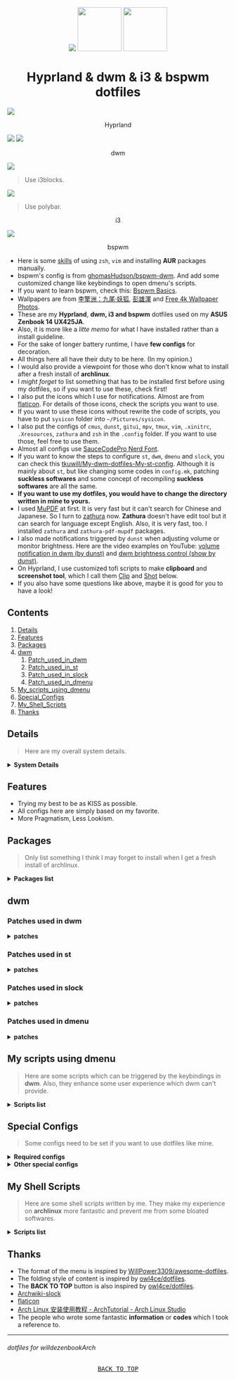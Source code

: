 <div align="center">
	<img src="/screenshots/dwm.png">
	<img width="100pt" src="/screenshots/i3.png">
	<img width="100pt" src="/screenshots/hypr.png">
</div>
<div align="center">
	<h1>Hyprland & dwm & i3 & bspwm dotfiles</h1>
</div>

![](/screenshots/myhypr.png)
<div align="center">
	Hyprland
</div>

![](/screenshots/mydwm2.png)
![](/screenshots/mydwm.png)
<div align="center">
	dwm
</div>

![](/screenshots/myi3.png)
> Use i3blocks.

![](/screenshots/myi32.png)
> Use polybar.

<div align="center">
	i3
</div>


![](/screenshots/mybsp.png)

<div align="center">
	bspwm
</div>

- Here is some [skills][] of using `zsh`, `vim` and installing **AUR** packages manually.
- bspwm's config is from [ghomasHudson/bspwm-dwm][]. And add some customized change like keybindings to open dmenu's scripts.
- If you want to learn bspwm, check this: [Bspwm Basics][].
- Wallpapers are from [李擎洲：九尾·妖狐][], [彭雄渾][] and [Free 4k Wallpaper Photos][].
- These are my **Hyprland**, **dwm, i3 and bspwm** dotfiles used on my **ASUS Zenbook 14 UX425JA**. 
- Also, it is more like a *litte memo* for what I have installed rather than a install guideline.
- For the sake of longer battery runtime, I have **few configs** for decoration.
- All things here all have their duty to be here. (In my opinion.)
- I would also provide a viewpoint for those who don't know what to install after a fresh install of **archlinux**.
- I *might forget* to list something that has to be installed first before using my dotfiles, so if you want to use these, check first!
- I also put the icons which I use for notifications. Almost are from [flaticon][]. For details of those icons, check the scripts you want to use.   
- If you want to use these icons without rewrite the code of scripts, you have to put `sysicon` folder into `~/Pictures/sysicon`.
- I also put the configs of `cmus`, `dunst`, `gitui`, `mpv`, `tmux`, `vim`, `.xinitrc`, `.Xresources`, `zathura` and `zsh` in the `.config` folder. If you want to use those, feel free to use them.
- Almost all configs use [SauceCodePro Nerd Font][].
- If you want to know the steps to configure `st`, `dwm`, `dmenu` and `slock`, you can check this [tkuwill/My-dwm-dotfiles-My-st-config][]. Although it is mainly about `st`, but like changing some codes in `config.mk`, patching **suckless softwares** and some concept of recompiling **suckless softwares** are all the same.
- **If you want to use my dotfiles, you would have to change the directory written in mine to yours.**
- I used [MuPDF][] at first. It is very fast but it can't search for Chinese and Japanese. So I turn to [zathura][] now. **Zathura** doesn't have edit tool but it can search for language except English. Also, it is very fast, too. I installed `zathura` and `zathura-pdf-mupdf` packages.
- I also made notifications triggered by `dunst` when adjusting volume or monitor brightness. Here are the video examples on YouTube: [volume notification in dwm (by dunst)][] and [dwm brightness control (show by dunst)][]. 
- On Hyprland, I use customized tofi scripts to make **clipboard** and **screenshot tool**, which I call them [Clip][] and [Shot][] below.
- If you also have some questions like above, maybe it is good for you to have a look!

[Free 4k Wallpaper Photos]: https://www.pexels.com/photo/brown-and-green-mountain-view-photo-842711/
[Shot]: https://github.com/tkuwill/dotfiles-on-arch/blob/master/.config/tofi/scripts/shot.sh
[Clip]: https://github.com/tkuwill/dotfiles-on-arch/blob/master/.config/tofi/scripts/clip.sh
[skills]: https://github.com/tkuwill/willdezenbookArch_dotfiles/blob/master/memo/Skills.md
[Bspwm Basics]: https://dharmx.is-a.dev/bspwm-basics/
[ghomasHudson/bspwm-dwm]: https://github.com/ghomasHudson/bspwm-dwm
[李擎洲：九尾·妖狐]: https://www.bilibili.com/video/BV1iN4y1F7pm/
[彭雄渾]: https://artouch.com/art-views/content-3244.html
[flaticon]: https://www.flaticon.com/
[SauceCodePro Nerd Font]: https://github.com/ryanoasis/nerd-fonts/tree/master/patched-fonts/SourceCodePro/Regular/complete
[tkuwill/My-dwm-dotfiles-My-st-config]: https://github.com/tkuwill/My-dwm-dotfiles-My-st-config
[MuPDF]: https://mupdf.com/
[zathura]: https://pwmt.org/projects/zathura/
[volume notification in dwm (by dunst)]: https://www.youtube.com/watch?v=WoZNyea_gRI
[dwm brightness control (show by dunst)]: https://www.youtube.com/watch?v=PT7mz31DxSk
## Contents ##
1. [Details](#Details)
2. [Features](#features)
3. [Packages](#Packages)
4. [dwm](#dwm)
    1. [Patch_used_in_dwm](#Patch_used_in_dwm)
    2. [Patch_used_in_st](#Patch_used_in_st)
    3. [Patch_used_in_slock](#Patch_used_in_slock)
    4. [Patch_used_in_dmenu](#Patch_used_in_dmenu)
5. [My_scripts_using_dmenu](#My_scripts_using_dmenu)
6. [Special_Configs](#Special_Configs)
7. [My_Shell_Scripts](#My_Shell_Scripts)
8. [Thanks](#Thanks)

<a name="Details"></a>
## Details ##
> Here are my overall system details.

<details>
<summary><b>System Details</b></summary>

- **OS**: [archlinux][] --KISS !
- **Shell**: [zsh][] --COOL !
- **WM**: [Hyprland][], [bspwm][], [dwm][] and [i3][]--100/100
- **Terminal**: [foot][] & [st][] --**St's foot --very powerful** !
- **Terminal multiplexer**: [tmux][] --Efficiency UP !
- **Screen locker**: [swaylock][] & [slock][] --THE Simplest !
- **Application launcher**: [tofi][] & [dmenu][] --Hacking !
- **Notification**: [Dunst][] --Won't miss from best friend !
- **Video player**: [mpv][] --Along with hwdec.
- **Music player**: [cmus][] --Super Lightweight !
- **Email client**: [Thunderbird][] --My love !
- **Clipboard**: [Clip][] & [CopyQ][] --My Favorite !
- **Tui for git**: [lazygit][] --Convenient !
- **Screenshot tool**: [Shot][] & [Flameshot][] --Awesome !
- **Archiving and compression**: [unarchiver][] --Easy to use !
- **Pdf viewer**: [zathura][] --Blazing fast & Support Japanese search !
- **Image viewer**: [ristretto][] --Simple & Smells good !
- **File manager**: [Thunar][] --Clean and intuitive !
- **Cursor theme**: [xcursor-comix][] --CUTE !
- **System monitor**: [conky][] --Highly customizable !

[Shot]: https://github.com/tkuwill/dotfiles-on-arch/blob/master/.config/tofi/scripts/shot.sh
[Clip]: https://github.com/tkuwill/dotfiles-on-arch/blob/master/.config/tofi/scripts/clip.sh
[tofi]: https://github.com/philj56/tofi
[swaylock]: https://github.com/swaywm/swaylock
[foot]: https://codeberg.org/dnkl/foot
[Hyprland]: https://hyprland.org/
[bspwm]: https://github.com/baskerville/bspwm
[archlinux]: https://archlinux.org/
[zsh]: https://www.zsh.org/
[i3]: https://i3wm.org/
[dwm]: https://dwm.suckless.org/
[st]: https://st.suckless.org/
[tmux]: https://github.com/tmux/tmux/wiki
[slock]: https://tools.suckless.org/slock/
[dmenu]: https://tools.suckless.org/dmenu/
[Dunst]: https://github.com/dunst-project/dunst
[mpv]: https://mpv.io/
[cmus]: https://cmus.github.io/
[Thunderbird]: https://www.mozilla.org/thunderbird/
[CopyQ]: https://github.com/hluk/CopyQ
[lazygit]: https://github.com/jesseduffield/lazygit
[Flameshot]: https://flameshot.org/
[unarchiver]: https://archlinux.org/packages/community/x86_64/unarchiver/
[zathura]: https://pwmt.org/projects/zathura/
[ristretto]: https://docs.xfce.org/apps/ristretto/start
[Thunar]: https://docs.xfce.org/xfce/thunar/start
[xcursor-comix]: https://archlinux.org/packages/community/any/xcursor-comix/
[conky]: https://github.com/brndnmtthws/conky

</details>

<a name="features"></a>
## Features ##
- Trying my best to be as KISS as possible.
- All configs here are simply based on my favorite. 
- More Pragmatism, Less Lookism. 


<a name="Packages"></a>
## Packages ##
> Only list something I think I may forget to install when I get a fresh install of archlinux.

<details>
<summary><b>Packages list</b></summary>

- `pacman-contrib`: Contributed scripts and tools for pacman systems. (its command:`pacdiff`)
- `polkit-gnome`: A polkit authentication agent for GNOME package, especially for `gparted`.
- ~~`xfce4-power-manager`: I use this to control display brightness, which can let your brightness keys of your laptop work perfectly without complex config for binding keys for `xbacklight` or something similar. Also, it can let you manage suspend behavior on your laptop easily.~~
- `tlp`: [TLP](https://linrunner.de/tlp/index.html) - Optimize Linux Laptop Battery Life.
- `upower`: I use this in one of my scripts to record the **charge-cycles** and **capacity** of my laptop's **battery**.
- `acpi`: I use in the script of my dwm top bar to show the charging status and the script triggered by dmenu to show remaining time.
- `bat`: Cat clone with syntax highlighting and git integration.
- `tree`: A directory listing program displaying a depth indented list of files.
- `thunar`: I also have installed `thunar-volman`, `gvfs`, `tumbler` and `thunar-media-tags-plugin`.
- `w3m`: A browser in terminal, also can act as a pager.
- `htop`: More useful than top, but not too bloated. ~~(Yes, I am TALKING about you --btop)~~
- `xclip`: Command line interface to the X11 clipboard. If you want to copy st's output, you have to install it.
- `seahorse`: You can manage the contents of `gnome-keyring` using `seahorse`.
- `fcitx5`: An input method framework. Also installed: 
    - `fcitx5-anthy` (for Japanese) 
    - `fcitx5-mozc` (for Japanese) 
    - `fcitx5-chewing` (for Chinese)
    - `fcitx5-chinese-addons` (for Chinese) 
    - `fcitx5-rime` (for Chinese) 
    - `fcitx5-configtool` (GUI config tool)  
    - `fcitx5-lua`
- `p7zip`, `unrar`, `unzip`, `zip`: For the support of the formats. Installed with `unarchiver`.
- `intel-media-driver` or `libva-intel-driver`: For hwdec of mpv.
- `intel_gpu_top`: To check if your intel gpu can do hardware acceleration properly.
- `mpv-mpris`: Can let you control mpv via `playerctl`.
    - If you use **archlinux**, now (2022/08/12) install `mpv` and `mpv-mpris` of community version, which work smoothly for me.
- `yt-dlp`: For watching live-streaming on `mpv`.
- `streamlink`: For watching live-streaming with some special config.
- `libmad`, `faad2`, `libao`, `libmpcdec`: Optional Deps of `cmus`.
- `ntfs-3g`: NTFS-3G is an open source implementation of Microsoft NTFS that includes read and write support.
- `ttf-symbola`: (From AUR) A font for symbol blocks of the Unicode Standard (TTF). If you don't install this, `st` would fail when opening a document with some symbol blocks.
- `terminus-font`: For **bigger** fonts which can be used in `tty`.
- **For the packages used in Wayland, please see [hyprlandMustHave-packages][] .**

[hyprlandMustHave-packages]: https://github.com/tkuwill/dotfiles-on-arch/blob/master/memo/hyprlandMustHave-packages.txt

</details>

<a name="dwm"></a>
## dwm ##
<a name="Patch_used_in_dwm"></a>
### Patches used in dwm ###

<details>
<summary><b>patches</b></summary>

- [dwm-alwayscenter-20200625-f04cac6.diff](https://dwm.suckless.org/patches/alwayscenter/dwm-alwayscenter-20200625-f04cac6.diff)
- [dwm-autostart-20210120-cb3f58a.diff](https://dwm.suckless.org/patches/autostart/dwm-autostart-20210120-cb3f58a.diff)
- [dwm-pertag-6.2.diff](https://dwm.suckless.org/patches/pertag/dwm-pertag-6.2.diff)
- [dwm-colorbar-6.3.diff](https://dwm.suckless.org/patches/colorbar/dwm-colorbar-6.3.diff)
- [dwm-scratchpad-6.2.diff](https://dwm.suckless.org/patches/scratchpad/dwm-scratchpad-6.2.diff)
- [dwm-systray-6.4.diff](https://dwm.suckless.org/patches/systray/dwm-systray-6.4.diff)
  
</details>

<a name="Patch_used_in_st"></a> 
### Patches used in st ###  

<details>
<summary><b>patches</b></summary>

- [st-anysize-0.8.4.diff](https://st.suckless.org/patches/anysize/st-anysize-0.8.4.diff)  
- [st-delkey-20201112-4ef0cbd.diff](https://st.suckless.org/patches/delkey/st-delkey-20201112-4ef0cbd.diff)  
- [st-w3m-0.8.3.diff](https://st.suckless.org/patches/w3m/st-w3m-0.8.3.diff)  
- [st-gruvbox-light-0.8.5.diff](https://st.suckless.org/patches/gruvbox/st-gruvbox-light-0.8.5.diff)  
![](/screenshots/st.png)
  
</details>

<a name="Patch_used_in_slock"></a>
### Patches used in slock ###

<details>
<summary><b>patches</b></summary>

- [slock-capscolor-20170106-2d2a21a.diff](https://tools.suckless.org/slock/patches/capscolor/slock-capscolor-20170106-2d2a21a.diff)  
- ~~[slock-message-20191002-b46028b.diff](https://tools.suckless.org/slock/patches/message/slock-message-20191002-b46028b.diff)~~  
    
- [slock-dwmlogo-20210324.diff](https://tools.suckless.org/slock/patches/dwmlogo/slock-dwmlogo-20210324.diff)  
  
</details>

<a name="Patch_used_in_dmenu"></a>
### Patches used in dmenu ###

<details>
<summary><b>patches</b></summary>

- [dmenu-border-4.9.diff](https://tools.suckless.org/dmenu/patches/border/dmenu-border-4.9.diff)                   
- [dmenu-center-4.8.diff](https://tools.suckless.org/dmenu/patches/center/dmenu-center-4.8.diff) 
- [dmenu-linesbelowprompt-and-fullwidth-20211014.diff](https://tools.suckless.org/dmenu/patches/lines-below-prompt/dmenu-linesbelowprompt-and-fullwidth-20211014.diff)                   
  
</details>

<a name="My_scripts_using_dmenu"></a>
## My scripts using dmenu ##
> Here are some scripts which can be triggered by the keybindings in **dwm**. Also, they enhance some user experience which dwm can't provide.

<details>
<summary><b>Scripts list</b></summary>

- [calendar.sh](https://github.com/tkuwill/willdezenbookArch_dotfiles/blob/master/.scripts/dmenu/calendar.sh): This script has options for **this month**, **this year** and **next twelve months**, which would show in **urxvt** after selecting the option showed in **dmenu**. Required dependencies: `rxvt-unicode`.

![](/screenshots/calendarsh.png)

![](/screenshots/calendar.png)

- [donotdisturb.sh](https://github.com/tkuwill/willdezenbookArch_dotfiles/blob/master/.scripts/dmenu/donotdisturb.sh): This script has options for **Do not disturb** and **Normal**. Required dependencies: `dunst` and `libnotify`. 

![](/screenshots/donotdisturbsh.png)

![](/screenshots/donotdisturb.png)

- [player.sh](https://github.com/tkuwill/willdezenbookArch_dotfiles/blob/master/.scripts/dmenu/player.sh): This script can let you control media players which support [MPRIS](https://wiki.archlinux.org/title/MPRIS), like `cmus`, `mpv`, etc. Also, it can show what is playing in my `cmus` now. Now it can play the url that you copied from YouTube or Twitch by `mpv`. Required dependencies: `dunst`, `libnotify`, `mpv`, `copyq` and `playerctl`.

![](/screenshots/playersh.png)

![](/screenshots/player.png)

- [powermenu.sh](https://github.com/tkuwill/willdezenbookArch_dotfiles/blob/master/.scripts/dmenu/powermenu.sh): This script can let you lock your laptop's screen, suspend, reboot or shutdown your computer in dmenu rather than type commands in terminal. Required dependencies: `dunst`, `libnotify` and `slock`. Also, due to the characteristic of `slock`, if you want to lock your screen and suspend simultaneously, you would need some special config which I would write down below. 

![](/screenshots/powersh.png)

![](/screenshots/power.png)

> This is slock patched with[slock-message-20191002-b46028b.diff](https://tools.suckless.org/slock/patches/message/slock-message-20191002-b46028b.diff).

![](/screenshots/power2.png)

> This is slock patched with[slock-dwmlogo-20210324.diff](https://tools.suckless.org/slock/patches/dwmlogo/slock-dwmlogo-20210324.diff). With `logosize = 75`.  

![](/screenshots/power3.png)

> This is slock patched with[slock-dwmlogo-20210324.diff](https://tools.suckless.org/slock/patches/dwmlogo/slock-dwmlogo-20210324.diff). With `logosize = 125`.  

- [sysinfo.sh](https://github.com/tkuwill/willdezenbookArch_dotfiles/blob/master/.scripts/dmenu/sysinfo.sh): This script can let you check your systematic information of your computer, like **memory**, **battery remaining** and **temperature of cpu**. Required dependencies: `dunst`, `libnotify`, `acpi` , `networkmanager` and `lm_sensors`. 

![](/screenshots/sysinfosh.png)

![](/screenshots/sysinfo.png)

- [browser.sh](https://github.com/tkuwill/willdezenbookArch_dotfiles/blob/master/.scripts/dmenu/browser.sh): This script can let you open browsers in certain zoom scale by adding `--force-device-scale-factor=n` in the option. `n` can be the zoom scale you want. Config `n` you want in the script at first, then you can open browser in that zoom scale. Can be used with `Edge` and `Chromium`.

![](/screenshots/browserscript.png)

![](/screenshots/browsersh.png)

- [caffeine.sh](https://github.com/tkuwill/willdezenbookArch_dotfiles/blob/master/.scripts/dmenu/caffeine.sh): This script can let you prevent screen from going sleep automatically, like [Caffeine](https://launchpad.net/caffeine) on linux distros or [Amphetamine](https://apps.apple.com/tw/app/amphetamine/id937984704?mt=12) on macOS. Required dependencies: `dunst`, `libnotify` and `xorg-xset`.

![](/screenshots/caffeinescript.png)

![](/screenshots/caffeinesh1.png)

![](/screenshots/caffeinesh2.png)

</details>

<a name="Special_Configs"></a>
## Special Configs ##
> Some configs need to be set if you want to use dotfiles like mine.

<details>
<summary><b>Required configs</b></summary>

- **slock lock on suspend** : You should create the following service which turns off the monitor and locks the screen. Credit from [Archwiki-slock-tips-and-tricks](https://wiki.archlinux.org/title/Slock#Tips_and_tricks).

If your username is `user`, run: 
```sh
EDITOR=vim sudoedit /etc/systemd/system/slock@user.service
```
```sh
[Unit]
Description=Lock X session using slock for user %i
Before=sleep.target

[Service]
User=%i
Environment=DISPLAY=:0
ExecStartPre=/usr/bin/xset dpms force suspend
ExecStart=/usr/bin/slock

[Install]
WantedBy=sleep.target
```
BUT, this is for those who install `slock` from **AUR**. If you compiled `slock` by yourself, you have to create the following service.
```sh
EDITOR=vim sudoedit /etc/systemd/system/slock@user.service
```
```sh
[Unit]
Description=Lock X session using slock for user %i
Before=sleep.target

[Service]
User=%i
Environment=DISPLAY=:0
ExecStartPre=/usr/bin/xset dpms force suspend
ExecStart=/usr/local/bin/slock

[Install]
WantedBy=sleep.target
```
No matter which situation you face, you should all enable the `slock@user.service` systemd unit for it to take effect for the username `user`.
```sh
systemctl enable slock@user.service
```

</details>


<details>
<summary><b>Other special configs</b></summary>

- cursor : See [Cursor themes][]. I set mine by `.Xresources` and `~/.config/gtk-3.0/settings.ini`. For 1920x1080 resolution add the config below.

```sh
.Xresources 

! cursor setting
Xcursor.theme: ComixCursors-Orange
Xcursor.size: 48

Also, add codes below in `~/.xinitrc`.

xrdb -merge ~/.Xresources

---

~/.config/gtk-3.0/settings.ini 

[Settings]
gtk-icon-theme-name = Adwaita
gtk-theme-name = Adwaita
gtk-font-name = Noto Sans CJK TC Medium 12
gtk-cursor-theme-name = ComixCursors-Orange


```

- Browser's scale : See [Chromium][].
- Input method : In order to be able to [input Chinese][] in all programs, add the codes below: 

`EDITOR=vim sudoedit /etc/environment`

```sh 

GTK_IM_MODULE=fcitx
QT_IM_MODULE=fcitx
XMODIFIERS=@im=fcitx
SDL_IM_MODULE=fcitx

```
- Power button action : See [Power management][]. Edit `/etc/systemd/logind.conf`. Uncommented that you want to config in order to make it work.

```sh 
...
#InhibitDelayMaxSec=5
#UserStopDelaySec=10
HandlePowerKey=ignore
HandlePowerKeyLongPress=poweroff
#HandleRebootKey=reboot
...
#RebootKeyIgnoreInhibited=no
HoldoffTimeoutSec=10s
#IdleAction=ignore
...
```
- Grub menu's font setting: See [GRUB background image and bitmap fonts][]. If you would like to use a font you like in `GRUB menu`, you can follow the steps below to make it be a `bitmap font` because the font used in `GRUB menu` must be a `bitmap font`. 

```bash
### sudo grub-mkfont /path/to/the/font/you/want/to/use --size=30 --output=/boot/grub/fonts/fontName.ps2
sudo grub-mkfont /usr/share/fonts/noto-cjk/NotoSerifCJK-Bold.ttc --size=30 --output=/boot/grub/fonts/Notocjk30.ps2
```
If the command `grub-mkfont` doesn't produce any output, you make it. Then edit `/etc/default/grub`.

```bash
sudoedit /etc/default/grub

...
#GRUB_BACKGROUND="/path/to/wallpaper"
#GRUB_THEME="/path/to/gfxtheme"
GRUB_FONT="/boot/grub/fonts/Notocjk30.ps2"
...
```

After editing `/etc/default/grub`, you must **re-generate** `GRUB menu` to apply the change.

```bash
sudo grub-install --target=x86_64-efi --efi-directory=/efi --bootloader-id=GRUB
sudo grub-mkconfig -o /boot/grub/grub.cfg
```

- TTY Font's config: See [tty font][]. Also, the commands `showconsolefont` and `setfont FONTNAME` **MUST be done** in **tty**. You have to install [terminus-font][] at first if you want to use **bigger** fonts in `tty`. 

```bash
sudoedit /etc/vconsole.conf 

FONT=ter-132b
```
Then run the command below:

```bash
sudo mkinitcpio -P
```
Sometimes, you will have to load the graphics driver earlier, see [persistent configuration][] and [Early KMS start][] for more detailed description.

```bash
sudoedit /etc/mkinitcpio.conf
...
MODULES=(i915)
...

```



[Chromium]: https://wiki.archlinux.org/title/chromium#Tab_font_size_is_too_large
[Cursor themes]: https://wiki.archlinux.org/title/Cursor_themes
[input Chinese]: https://archlinuxstudio.github.io/ArchLinuxTutorial/#/rookie/DE&App?id=_11安装输入法
[Power management]: https://wiki.archlinux.org/title/Power_management#ACPI_events
[GRUB background image and bitmap fonts]: https://wiki.archlinux.org/title/GRUB/Tips_and_tricks#Background_image_and_bitmap_fonts
[tty font]: https://wiki.archlinux.org/title/Linux_console#Fonts
[terminus-font]: https://archlinux.org/packages/community/any/terminus-font/
[persistent configuration]: https://wiki.archlinux.org/title/Linux_console#Persistent_configuration
[Early KMS start]: https://wiki.archlinux.org/title/Kernel_mode_setting#Early_KMS_start

</details>

<a name="My_Shell_Scripts"></a>
## My Shell Scripts ##
> Here are some shell scripts written by me. They make my experience on **archlinux** more fantastic and prevent me from some bloated softwares.

<details>
<summary><b>Scripts list</b></summary>

- [batterycycle.sh](https://github.com/tkuwill/willdezenbookArch_dotfiles/blob/master/shellscripts/batterycycle.sh): It can record the battery cycle into batterycycle.log, then show the batterycycle.log with `bat`. Required dependencies: `upower` and `bat`.
- [reminder.sh](https://github.com/tkuwill/willdezenbookArch_dotfiles/blob/master/shellscripts/reminder.sh): This script can read the mins and messages you input, then remind you with the messages you have input after the mins you have input, too. It uses `mpv` to play music as an alarm and shows messages by notification. Required dependencies: `libnotify`, `dunst` and `mpv`.
- [timer.sh](https://github.com/tkuwill/willdezenbookArch_dotfiles/blob/master/shellscripts/timer.sh): This script is very similar to **reminder.sh**. What really makes them different is that **timer.sh** is only a *timer*. Required dependencies: `libnotify`, `dunst` and `mpv`.
- [loveplaylist.sh](https://github.com/tkuwill/willdezenbookArch_dotfiles/blob/master/shellscripts/loveplaylist.sh): This script uses `mpv` to play music from a playlist which is just simply a `XX.m3u` or a `XX.txt`. The playlist `XX.m3u` or `XX.txt` is just a document which is full of urls copied from YouTube. Required dependencies: `mpv` and `yt-dlp`.
- [cmusvol.sh][]: This is a script for adjusting **volume** or **play mode** in `cmus` triggered by keybinding in my `dwm` config. Now I re-write it and make it a **TUI menu**. Required dependencies: `dialog`, `cmus`, `playerctl` and `dunst`.

![](/screenshots/cmusvol.png)

![](/screenshots/cmusvol2.png)

- [notificationcenter.sh][]: This is a script for showing all notifications shown before. **Because I use `dunst` not only as notification daemon but also as the indicator of volume and screen backlight, it is recommended that you set up the rules of `dunst` at first. Like the indicator of volume and so on. Set the rules to [ignore][] them.**
- [liveStream.sh][]: This script can let you watch live-stream just by pasting the url and the quality of live in terminal rather than input a long command.

[cmusvol.sh]: https://github.com/tkuwill/willdezenbookArch_dotfiles/blob/master/shellscripts/cmusvol.sh
[notificationcenter.sh]: https://github.com/tkuwill/willdezenbookArch_dotfiles/blob/master/shellscripts/notificationcenter.sh
[ignore]: https://github.com/tkuwill/willdezenbookArch_dotfiles/blob/master/.config/dunst/dunstrc#L436
[liveStream.sh]: https://github.com/tkuwill/willdezenbookArch_dotfiles/blob/master/shellscripts/liveStream.sh

</details>

<a name="Thanks"></a>
## Thanks ## 
- The format of the menu is inspired by [WillPower3309/awesome-dotfiles](https://github.com/WillPower3309/awesome-dotfiles).
- The folding style of content is inspired by [owl4ce/dotfiles](https://github.com/owl4ce/dotfiles).
- The **BACK TO TOP** button is also inspired by [owl4ce/dotfiles](https://github.com/owl4ce/dotfiles).
- [Archwiki-slock](https://wiki.archlinux.org/title/Slock#Tips_and_tricks)
- [flaticon](https://www.flaticon.com/)
- [Arch Linux 安装使用教程 - ArchTutorial - Arch Linux Studio](https://archlinuxstudio.github.io/ArchLinuxTutorial/#/)
- The people who wrote some fantastic **information** or **codes** which I took a reference to.  

---

###### dotfiles for willdezenbookArch 

<pre align="center">
<a href="#readme">BACK TO TOP</a>
</pre>

